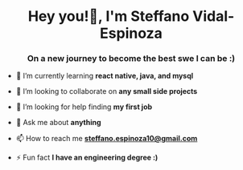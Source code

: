 <h1 align="center">Hey you!👋, I'm Steffano Vidal-Espinoza</h1>
<h3 align="center">On a new journey to become the best swe I can be :)</h3>

- 🌱 I’m currently learning **react native, java, and mysql**

- 👯 I’m looking to collaborate on **any small side projects**

- 🤝 I’m looking for help finding **my first job**

- 💬 Ask me about **anything**

- 📫 How to reach me **steffano.espinoza10@gmail.com**

- ⚡ Fun fact **I have an engineering degree :)**


<!-- <h3 align="left">Languages and Tools:</h3>
<p align="left"> <a href="https://www.w3schools.com/css/" target="_blank"> <img src="https://raw.githubusercontent.com/devicons/devicon/master/icons/css3/css3-original-wordmark.svg" alt="css3" width="40" height="40"/> </a> <a href="https://www.w3.org/html/" target="_blank"> <img src="https://raw.githubusercontent.com/devicons/devicon/master/icons/html5/html5-original-wordmark.svg" alt="html5" width="40" height="40"/> </a> <a href="https://developer.mozilla.org/en-US/docs/Web/JavaScript" target="_blank"> <img src="https://raw.githubusercontent.com/devicons/devicon/master/icons/javascript/javascript-original.svg" alt="javascript" width="40" height="40"/> </a> <a href="https://nodejs.org" target="_blank"> <img src="https://raw.githubusercontent.com/devicons/devicon/master/icons/nodejs/nodejs-original-wordmark.svg" alt="nodejs" width="40" height="40"/> </a> </p>
 -->

